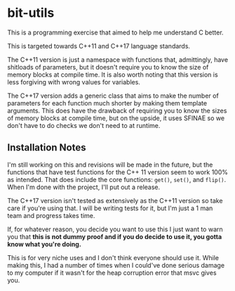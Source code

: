 # bit-utils
This is a programming exercise that aimed to help me understand C better.

This is targeted towards C++11 and C++17 language standards.

The C++11 version is just a namespace with functions that, admittingly, have shitloads of parameters, but it doesn't require you to know the size of memory blocks at compile time.
It is also worth noting that this version is less forgiving with wrong values for variables.

The C++17 version adds a generic class that aims to make the number of parameters for each function much shorter by making them template arguments. This does have the drawback of requiring you to know the sizes of memory blocks at compile time, but on the upside, it uses SFINAE so we don't have to do checks we don't need to at runtime.


## Installation Notes

I'm still working on this and revisions will be made in the future, but the functions that have test functions for the C++ 11 version seem to work 100% as intended. That does include the core functions: `get()`, `set()`, and `flip()`. When I'm done with the project, I'll put out a release.

The C++17 version isn't tested as extensively as the C++11 version so take care if you're using that. I will be writing tests for it, but I'm just a 1 man team and progress takes time.

If, for whatever reason, you decide you want to use this I just want to warn you that **this is not dummy proof and if you do decide to use it, you gotta know what you're doing.** 

This is for very niche uses and I don't think everyone should use it. While making this, I had a number of times when I could've done serious damage to my computer if it wasn't for the heap corruption error that msvc gives you.
